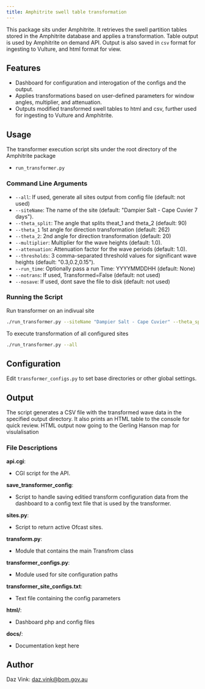 ```yaml
---
title: Amphitrite swell table transformation
---
```


This package sits under Amphitrite. It retrieves the swell partition tables stored in the Amphitrite database and applies a transformation. Table output is used by Amphitrite on demand API. Output is also saved in `csv` format for ingesting to Vulture, and html format for view.

## Features

-   Dashboard for configuration and interogation of the configs and the output.
-   Applies transformations based on user-defined parameters for window angles, multiplier, and attenuation.
-   Outputs modified transformed swell tables to html and csv, further used for ingesting to Vulture and Amphitrite.

## Usage

The transformer execution script sits under the root directory of the Amphitrite package

-   `run_transformer.py`

### Command Line Arguments

-   `--all`: If used, generate all sites output from config file (default: not used)
-   `--siteName`: The name of the site (default: "Dampier Salt - Cape Cuvier 7 days").
-   `--theta_split`: The angle that splits theat_1 and theta_2 (default: 90)
-   `--theta_1` 1st angle for direction transformation (default: 262)
-   `--theta_2`: 2nd angle for direction transformation (default: 20)
-   `--multiplier`: Multiplier for the wave heights (default: 1.0).
-   `--attenuation`: Attenuation factor for the wave periods (default: 1.0).
-   `--thresholds`: 3 comma-separated threshold values for significant wave heights (default: "0.3,0.2,0.15").
-   `--run_time`: Optionally pass a run Time: YYYYMMDDHH (default: None)
-   `--notrans`: If used, Transformed=False (default: not used)
-   `--nosave`: If used, dont save the file to disk (default: not used)

### Running the Script

Run transformer on an indivual site

```bash
./run_transformer.py --siteName "Dampier Salt - Cape Cuvier" --theta_split 90 --theta_1 260 --theta_2 020 --multiplier 1.0 --attenuation 1.0 --thresholds "0.3,0.2,0.15"
```

To execute transformation of all configured sites

```bash
./run_transformer.py --all
```

## Configuration

Edit `transformer_configs.py` to set base directories or other global settings.

## Output

The script generates a CSV file with the transformed wave data in the specified output directory. It also prints an HTML table to the console for quick review. HTML output now going to the Gerling Hanson map for visulalisation

### File Descriptions

**api.cgi**:

-   CGI script for the API.

**save_transformer_config**:

-   Script to handle saving editied transform configuration data from the dashboard to a config text file that is used by the transformer.

**sites.py**:

-   Script to return active Ofcast sites.

**transform.py**:

-   Module that contains the main Transfrom class

**transformer_configs.py**:

-   Module used for site configuration paths

**transformer_site_configs.txt**:

-   Text file containing the config parameters

**html/**:

-   Dashboard php and config files

**docs/**:

-   Documentation kept here

## Author

Daz Vink: daz.vink@bom.gov.au
